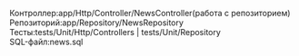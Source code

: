 Контроллер:app/Http/Controller/NewsController(работа с репозиторием) <br>
Репозиторий:app/Repository/NewsRepository <br>
Тесты:tests/Unit/Http/Controllers | tests/Unit/Repository <br>
SQL-файл:news.sql